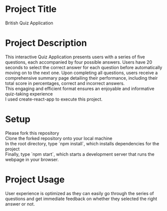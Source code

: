 <h1>Project Title</h1>
British Quiz Application

<h1>Project Description</h1>
This interactive Quiz Application presents users with a series of five questions, each accompanied by four possible answers. Users have 20 seconds to select the correct answer for each question before automatically moving on to the next one. <be> Upon completing all questions, users receive a comprehensive summary page detailing their performance, including their total score in percentages, correct and incorrect answers. <br>This engaging and efficient format ensures an enjoyable and informative quiz-taking experience
<br>
I used create-react-app to execute this project.

<h1>Setup</h1>
Please fork this repository
<br>
Clone the forked repository onto your local machine
<br>
In the root directory, type `npm install`, which installs dependencies for the project
<br>
Finally, type `npm start`, which starts a development server that runs the webpage in your browser. 

<h1>Project Usage</h1>
User experience is optimized as they can easily go through the series of questions and get immediate feedback on whether they selected the right answer or not.
